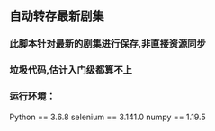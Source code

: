 ## 自动转存最新剧集
### 此脚本针对最新的剧集进行保存,非直接资源同步
### 垃圾代码,估计入门级都算不上 


### 运行环境：
Python == 3.6.8
selenium == 3.141.0
numpy == 1.19.5
